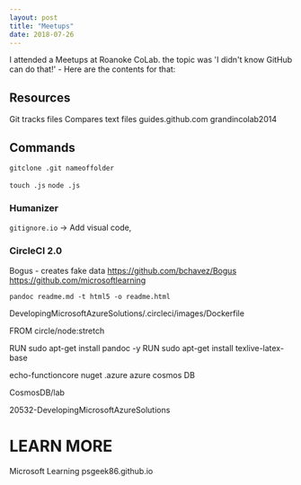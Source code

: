 ```yaml
---
layout: post
title: "Meetups"
date: 2018-07-26
---
```


I attended a Meetups at Roanoke CoLab. the topic was 'I didn't know GitHub can do that!' - 
Here are the contents for that:

## Resources
Git tracks files
Compares text files
guides.github.com
grandincolab2014

## Commands

`gitclone .git nameoffolder`

`touch .js`
`node .js`

### Humanizer
`gitignore.io` -> Add visual code, 

### CircleCI 2.0
Bogus - creates fake data <a href> https://github.com/bchavez/Bogus
https://github.com/microsoftlearning </a>

`pandoc readme.md -t html5 -o readme.html`

DevelopingMicrosoftAzureSolutions/.circleci/images/Dockerfile

FROM circle/node:stretch

RUN sudo apt-get install pandoc -y
RUN sudo apt-get install texlive-latex-base

echo-functioncore
nuget
.azure
azure cosmos DB

CosmosDB/lab

20532-DevelopingMicrosoftAzureSolutions

# LEARN MORE

Microsoft Learning <a href= https://github.com/microsoftlearning> </a> 
psgeek86.github.io
